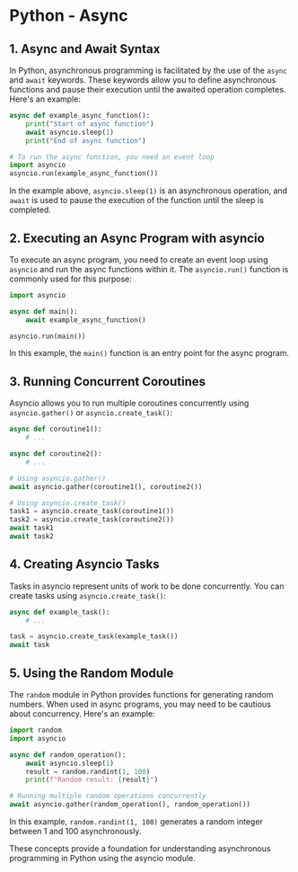 # Python - Async

## 1. Async and Await Syntax

In Python, asynchronous programming is facilitated by the use of the `async` and `await` keywords. These keywords allow you to define asynchronous functions and pause their execution until the awaited operation completes. Here's an example:

```python
async def example_async_function():
    print("Start of async function")
    await asyncio.sleep(1)
    print("End of async function")

# To run the async function, you need an event loop
import asyncio
asyncio.run(example_async_function())
```

In the example above, `asyncio.sleep(1)` is an asynchronous operation, and `await` is used to pause the execution of the function until the sleep is completed.

## 2. Executing an Async Program with asyncio

To execute an async program, you need to create an event loop using `asyncio` and run the async functions within it. The `asyncio.run()` function is commonly used for this purpose:

```python
import asyncio

async def main():
    await example_async_function()

asyncio.run(main())
```

In this example, the `main()` function is an entry point for the async program.

## 3. Running Concurrent Coroutines

Asyncio allows you to run multiple coroutines concurrently using `asyncio.gather()` or `asyncio.create_task()`:

```python
async def coroutine1():
    # ...

async def coroutine2():
    # ...

# Using asyncio.gather()
await asyncio.gather(coroutine1(), coroutine2())

# Using asyncio.create_task()
task1 = asyncio.create_task(coroutine1())
task2 = asyncio.create_task(coroutine2())
await task1
await task2
```

## 4. Creating Asyncio Tasks

Tasks in asyncio represent units of work to be done concurrently. You can create tasks using `asyncio.create_task()`:

```python
async def example_task():
    # ...

task = asyncio.create_task(example_task())
await task
```

## 5. Using the Random Module

The `random` module in Python provides functions for generating random numbers. When used in async programs, you may need to be cautious about concurrency. Here's an example:

```python
import random
import asyncio

async def random_operation():
    await asyncio.sleep(1)
    result = random.randint(1, 100)
    print(f"Random result: {result}")

# Running multiple random operations concurrently
await asyncio.gather(random_operation(), random_operation())
```

In this example, `random.randint(1, 100)` generates a random integer between 1 and 100 asynchronously.

These concepts provide a foundation for understanding asynchronous programming in Python using the asyncio module.
